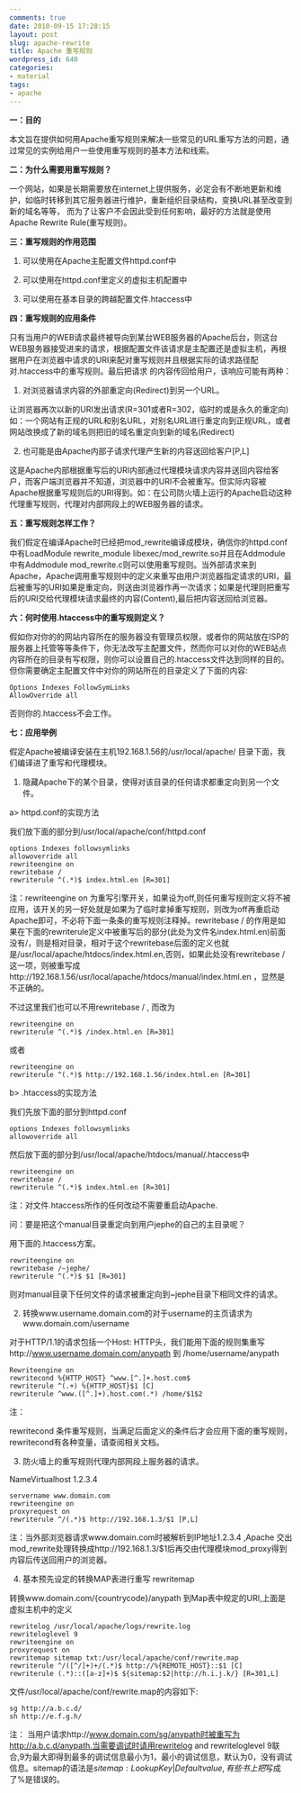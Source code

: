 ```yaml
---
comments: true
date: 2010-09-15 17:28:15
layout: post
slug: apache-rewrite
title: Apache 重写规则
wordpress_id: 640
categories:
- material
tags:
- apache
---
```


**一：目的**

本文旨在提供如何用Apache重写规则来解决一些常见的URL重写方法的问题，通过常见的实例给用户一些使用重写规则的基本方法和线索。

**二：为什么需要用重写规则？**

一个网站，如果是长期需要放在internet上提供服务，必定会有不断地更新和维护，如临时转移到其它服务器进行维护，重新组织目录结构，变换URL甚至改变到新的域名等等， 而为了让客户不会因此受到任何影响，最好的方法就是使用Apache Rewrite Rule(重写规则)。



**三：重写规则的作用范围**

1) 可以使用在Apache主配置文件httpd.conf中

2) 可以使用在httpd.conf里定义的虚拟主机配置中

3) 可以使用在基本目录的跨越配置文件.htaccess中

**四：重写规则的应用条件**

只有当用户的WEB请求最终被导向到某台WEB服务器的Apache后台，则这台WEB服务器接受进来的请求，根据配置文件该请求是主配置还是虚拟主机，再根据用户在浏览器中请求的URI来配对重写规则并且根据实际的请求路径配对.htaccess中的重写规则。最后把请求 的内容传回给用户，该响应可能有两种：

1) 对浏览器请求内容的外部重定向(Redirect)到另一个URL。

让浏览器再次以新的URI发出请求(R=301或者R=302，临时的或是永久的重定向)如：一个网站有正规的URL和别名URL，对别名URL进行重定向到正规URL，或者网站改换成了新的域名则把旧的域名重定向到新的域名(Redirect)

2) 也可能是由Apache内部子请求代理产生新的内容送回给客户[P,L]

这是Apache内部根据重写后的URI内部通过代理模块请求内容并送回内容给客户，而客户端浏览器并不知道，浏览器中的URI不会被重写。但实际内容被Apache根据重写规则后的URI得到。如：在公司防火墙上运行的Apache启动这种代理重写规则，代理对内部网段上的WEB服务器的请求。

**五：重写规则怎样工作？**

我们假定在编译Apache时已经把mod_rewrite编译成模块，确信你的httpd.conf中有LoadModule rewrite_module libexec/mod_rewrite.so并且在Addmodule中有Addmodule mod_rewrite.c则可以使用重写规则。当外部请求来到Apache，Apache调用重写规则中的定义来重写由用户浏览器指定请求的URI，最后被重写的URI如果是重定向，则送由浏览器作再一次请求；如果是代理则把重写后的URI交给代理模块请求最终的内容(Content),最后把内容送回给浏览器。

**六：何时使用.htaccess中的重写规则定义？**

假如你对你的的网站内容所在的服务器没有管理员权限，或者你的网站放在ISP的服务器上托管等等条件下，你无法改写主配置文件，然而你可以对你的WEB站点内容所在的目录有写权限，则你可以设置自己的.htaccess文件达到同样的目的。但你需要确定主配置文件中对你的网站所在的目录定义了下面的内容:


    
    
    Options Indexes FollowSymLinks
    AllowOverride all
    



否则你的.htaccess不会工作。

**七：应用举例**

假定Apache被编译安装在主机192.168.1.56的/usr/local/apache/ 目录下面，我们编译进了重写和代理模块。

1) 隐藏Apache下的某个目录，使得对该目录的任何请求都重定向到另一个文件。

a> httpd.conf的实现方法

我们放下面的部分到/usr/local/apache/conf/httpd.conf


    
    
    options Indexes followsymlinks
    allowoverride all
    rewriteengine on
    rewritebase /
    rewriterule ^(.*)$ index.html.en [R=301]
    



注：rewriteengine on 为重写引擎开关，如果设为off,则任何重写规则定义将不被应用，该开关的另一好处就是如果为了临时拿掉重写规则，则改为off再重启动Apache即可，不必将下面一条条的重写规则注释掉。rewritebase / 的作用是如果在下面的rewriterule定义中被重写后的部分(此处为文件名index.html.en)前面没有/，则是相对目录，相对于这个rewritebase后面的定义也就是/usr/local/apache/htdocs/index.html.en,否则，如果此处没有rewritebase /这一项，则被重写成http://192.168.1.56/usr/local/apache/htdocs/manual/index.html.en ，显然是不正确的。

不过这里我们也可以不用rewritebase / , 而改为


    
    
    rewriteengine on
    rewriterule ^(.*)$ /index.html.en [R=301]
    



或者


    
    
    rewriteengine on
    rewriterule ^(.*)$ http://192.168.1.56/index.html.en [R=301]
    



b> .htaccess的实现方法

我们先放下面的部分到httpd.conf


    
    
    options Indexes followsymlinks
    allowoverride all
    



然后放下面的部分到/usr/local/apache/htdocs/manual/.htaccess中


    
    
    rewriteengine on
    rewritebase /
    rewriterule ^(.*)$ index.html.en [R=301]
    



注：对文件.htaccess所作的任何改动不需要重启动Apache.

问：要是把这个manual目录重定向到用户jephe的自己的主目录呢？

用下面的.htaccess方案。


    
    
    rewriteengine on
    rewritebase /~jephe/
    rewriterule ^(.*)$ $1 [R=301]
    



则对manual目录下任何文件的请求被重定向到~jephe目录下相同文件的请求。

2) 转换www.username.domain.com的对于username的主页请求为www.domain.com/username

对于HTTP/1.1的请求包括一个Host: HTTP头，我们能用下面的规则集重写http://www.username.domain.com/anypath 到 /home/username/anypath


    
    
    Rewriteengine on
    rewritecond %{HTTP_HOST} ^www.[^.]+.host.com$
    rewriterule ^(.+) %{HTTP_HOST}$1 [C]
    rewriterule ^www.([^.]+).host.com(.*) /home/$1$2
    



注：

rewritecond 条件重写规则，当满足后面定义的条件后才会应用下面的重写规则，rewritecond有各种变量，请查阅相关文档。

3) 防火墙上的重写规则代理内部网段上服务器的请求。

NameVirtualhost 1.2.3.4


    
    
    servername www.domain.com
    rewriteengine on
    proxyrequest on
    rewriterule ^/(.*)$ http://192.168.1.3/$1 [P,L]
    



注：当外部浏览器请求www.domain.com时被解析到IP地址1.2.3.4 ,Apache 交出mod_rewrite处理转换成http://192.168.1.3/$1后再交由代理模块mod_proxy得到内容后传送回用户的浏览器。

4) 基本预先设定的转换MAP表进行重写 rewritemap

转换www.domain.com/{countrycode}/anypath 到Map表中规定的URI,上面是虚拟主机中的定义


    
    
    rewritelog /usr/local/apache/logs/rewrite.log
    rewriteloglevel 9
    rewriteengine on
    proxyrequest on
    rewritemap sitemap txt:/usr/local/apache/conf/rewrite.map
    rewriterule ^/([^/]+)+/(.*)$ http://%{REMOTE_HOST}::$1 [C]
    rewriterule (.*)::([a-z]+)$ ${sitemap:$2|http://h.i.j.k/} [R=301,L]
    



文件/usr/local/apache/conf/rewrite.map的内容如下:


    
    
    sg http://a.b.c.d/
    sh http://e.f.g.h/
    



注： 当用户请求http://www.domain.com/sg/anypath时被重写为http://a.b.c.d/anypath.当需要调试时请用rewritelog and rewriteloglevel 9联合,9为最大即得到最多的调试信息最小为1，最小的调试信息，默认为0，没有调试信息。sitemap的语法是${sitemap: LookupKey | Defaultvalue} ,有些书上把$写成了%是错误的。
